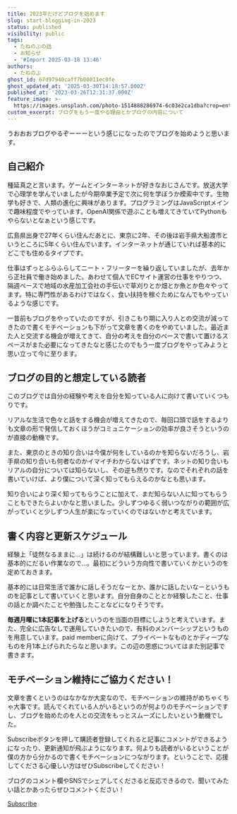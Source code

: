 ```yaml
---
title: 2023年だけどブログを始めます
slug: start-blogging-in-2023
status: published
visibility: public
tags:
  - たねのぶの話
  - お知らせ
  - '#Import 2025-03-18 13:46'
authors:
  - たねのぶ
ghost_id: 67d97940caff7b00011ec0fe
ghost_updated_at: '2025-03-30T14:18:57.000Z'
published_at: '2023-03-26T12:31:37.000Z'
feature_image: >-
  https://images.unsplash.com/photo-1514888286974-6c03e2ca1dba?crop=entropy&cs=tinysrgb&fit=max&fm=jpg&ixid=MnwxMTc3M3wwfDF8c2VhcmNofDF8fGNhdHxlbnwwfHx8fDE2Nzk4MTk1Njk&ixlib=rb-4.0.3&q=80&w=2000
custom_excerpt: ブログをもう一度やる理由とかブログの内容について
---
```

うおおおブログやるぞーーーという感じになったのでブログを始めようと思います。

## 自己紹介

種延真之と言います。ゲームとインターネットが好きなおじさんです。放送大学で心理学を学んでいましたが今期卒業予定で次に何を学ぼうか模索中です。生物学も好きで、人類の進化に興味があります。プログラミングはJavaScriptメインで趣味程度でやっています。OpenAI関係で遊ぶことも増えてきていてPythonもやらないとなぁという感じです。

広島県出身で27年くらい住んだあとに、東京に2年、その後は岩手県大船渡市というところに5年くらい住んでいます。インターネットが通じていれば基本的にどこでも住めるタイプです。

仕事はずっとふらふらしてニート・フリーターを繰り返していましたが、去年から正社員で働き始めました。あわせて個人でECサイト運営の仕事をやりつつ、隔週ペースで地域の水産加工会社の手伝いで草刈りとか畑とか魚とか色々やってます。特に専門性があるわけではなく、食い扶持を稼ぐためになんでもやっているような感じです。

一昔前もブログをやっていたのですが、引きこもり期に入り人との交流が減ってきたので書くモチベーションも下がって文章を書くのをやめていました。最近また人と交流する機会が増えてきて、自分の考えを自分のペースで書いて置けるスペースがまた必要になってきたなと感じたのでもう一度ブログをやってみようと思い立って今に至ります。

## ブログの目的と想定している読者

このブログでは自分の経験や考えを自分を知っている人に向けて書いていくつもりです。

リアルな生活で色々と話をする機会が増えてきたので、毎回口頭で話をするよりも文章の形で発信しておくほうがコミュニケーションの効率が良さそうというのが直接の動機です。

また、東京のときの知り合いは今僕が何をしているのかを知らないだろうし、岩手県の知り合いも何者なのかイマイチわからないはずです。ネットの知り合いもリアルの自分については知らないし、その逆も然りです。なのでそれぞれの話を書いていけば、より僕について深く知ってもらえるのかなとも思います。

知り合いにより深く知ってもらうことに加えて、まだ知らない人に知ってもらうこともできたらよいかなと思いました。少しずつゆるく弱いつながりの範囲が広がっていくと少しずつ人生が楽になっていくのではないかと考えています。

## 書く内容と更新スケジュール

経験上「徒然なるままに…」は続けるのが結構難しいと思っています。書くのは基本的にだるい作業なので…。最初にどういう方向性で書いていくかというのを定めておきます。

基本的には日常生活で誰かに話しそうだなーとか、誰かに話したいなーというものを記事として書いていくと思います。自分自身のこととか経験したこと、仕事の話とか調べたことや勉強したことなどになりそうです。

**毎週月曜に1本記事を上げる**というのを当面の目標にしようと考えています。また、完全に広告なしで運用していきたいので、有料のメンバーシップというものを用意しています。paid memberに向けて、プライベートなものとかディープなものを月1本上げられたらなと思います。この辺の思惑についてはまた別記事で書きます。

## モチベーション維持にご協力ください！

文章を書くというのはなかなか大変なので、モチベーションの維持がめちゃくちゃ大事です。読んでくれている人がいるというのが何よりのモチベーションですし、ブログを始めたのを人との交流をもっとスムーズにしたいという動機でした。

Subscribeボタンを押して購読者登録してくれると記事にコメントができるようになったり、更新通知が飛ぶようになります。何よりも読者がいるということが僕の方から分かるので書くモチベーションにつながります。ということで、応援してくださる心優しい方はぜひSubscribeしてください！

ブログのコメント欄やSNSでシェアしてくださると反応できるので、聞いてみたい話とかあったらぜひコメントください！

[Subscribe](https://hanatane.net/#/portal/signup/free)
